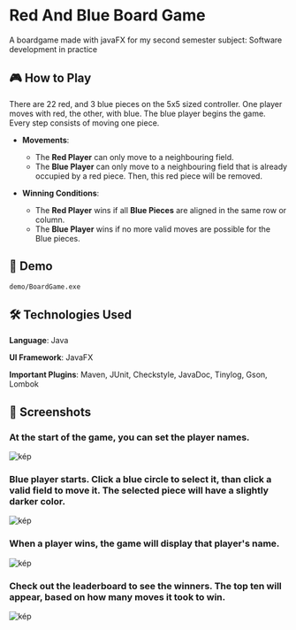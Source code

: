# Red And Blue Board Game
A boardgame made with javaFX for my second semester subject: Software development in practice
## 🎮 How to Play
There are 22 red, and 3 blue pieces on the 5x5 sized controller. One player moves with red, the other, with blue. The blue player begins the game.
Every step consists of moving one piece.

- **Movements**:
  - The **Red Player** can only move to a neighbouring field.
  - The **Blue Player** can only move to a neighbouring field that is already occupied by a red piece. Then, this red piece will be removed.

- **Winning Conditions**:
  - The **Red Player** wins if all **Blue Pieces** are aligned in the same row or column.
  - The **Blue Player** wins if no more valid moves are possible for the Blue pieces.

## 🎥 Demo
    demo/BoardGame.exe

## 🛠️ Technologies Used
**Language**: Java

**UI Framework**: JavaFX

**Important Plugins**: Maven, JUnit, Checkstyle, JavaDoc, Tinylog, Gson, Lombok


## 📸 Screenshots
### At the start of the game, you can set the player names.

![kép](https://github.com/user-attachments/assets/0c000e1f-26df-43d2-afe6-ee0b76e3ff0a)


### Blue player starts. Click a blue circle to select it, than click a valid field to move it. The selected piece will have a slightly darker color.

![kép](https://github.com/user-attachments/assets/d2e5c2f7-fa57-4539-829f-8084ae258a2c)



### When a player wins, the game will display that player's name.

![kép](https://github.com/user-attachments/assets/d85c62f4-b343-497b-ba37-97bf7ab398c9)


### Check out the leaderboard to see the winners. The top ten will appear, based on how many moves it took to win.

![kép](https://github.com/user-attachments/assets/315f954f-898c-4c37-ad86-0c194191c3fb)







